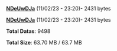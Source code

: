 [**NDeUwDJa**](/data/NDeUwDJa.txt) (11/02/23 - 23:20)- 2431 bytes

[**NDeUwDJa**](/data/NDeUwDJa.txt) (11/02/23 - 23:20)- 2431 bytes

**Total Datas**: 9498

**Total Size**: 63.70 MB / 63.7 MB